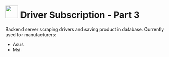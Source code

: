 # <img src="https://i.ibb.co/cLHNZbr/drawing-logo.png" width="40" height="40" /> Driver Subscription - Part 3
Backend server scraping drivers and saving product in database.
Currently used for manufacturers:
- Asus
- Msi
